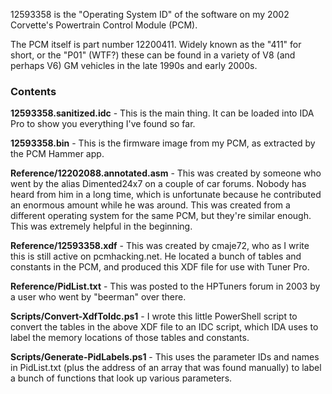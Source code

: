 12593358 is the "Operating System ID" of the software on my 2002 Corvette's Powertrain Control Module (PCM).

The PCM itself is part number 12200411. Widely known as the "411" for short, or the "P01" (WTF?) these can be found in a variety of V8 (and perhaps V6) GM vehicles in the late 1990s and early 2000s.

### Contents

**12593358.sanitized.idc** - This is the main thing. It can be loaded into IDA Pro to show you everything I've found so far. 

**12593358.bin** - This is the firmware image from my PCM, as extracted by the PCM Hammer app.

**Reference/12202088.annotated.asm** - This was created by someone who went by the alias Dimented24x7 on a couple of car forums. Nobody has heard from him in a long time, which is unfortunate because he contributed an enormous amount while he was around. This was created from a different operating system for the same PCM, but they're similar enough. This was extremely helpful in the beginning. 

**Reference/12593358.xdf** - This was created by cmaje72, who as I write this is still active on pcmhacking.net. He located a bunch of tables and constants in the PCM, and produced this XDF file for use with Tuner Pro. 

**Reference/PidList.txt** - This was posted to the HPTuners forum in 2003 by a user who went by "beerman" over there. 

**Scripts/Convert-XdfToIdc.ps1** - I wrote this little PowerShell script to convert the tables in the above XDF file to an IDC script, which IDA uses to label the memory locations of those tables and constants.

**Scripts/Generate-PidLabels.ps1** - This uses the parameter IDs and names in PidList.txt (plus the address of an array that was found manually) to label a bunch of functions that look up various parameters. 

